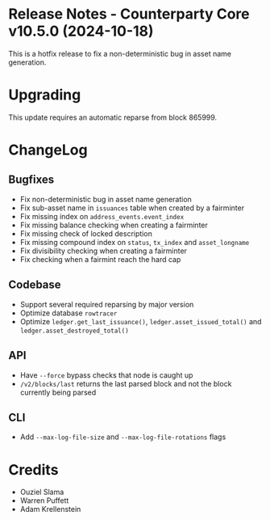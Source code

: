 # Release Notes - Counterparty Core v10.5.0 (2024-10-18)

This is a hotfix release to fix a non-deterministic bug in asset name generation.

# Upgrading

This update requires an automatic reparse from block 865999.

# ChangeLog

## Bugfixes

- Fix non-deterministic bug in asset name generation
- Fix sub-asset name in `issuances` table when created by a fairminter
- Fix missing index on `address_events.event_index`
- Fix missing balance checking when creating a fairminter
- Fix missing check of locked description
- Fix missing compound index on `status`, `tx_index` and `asset_longname`
- Fix divisibility checking when creating a fairminter
- Fix checking when a fairmint reach the hard cap

## Codebase

- Support several required reparsing by major version
- Optimize database `rowtracer`
- Optimize `ledger.get_last_issuance()`, `ledger.asset_issued_total()` and `ledger.asset_destroyed_total()`

## API

- Have `--force` bypass checks that node is caught up
- `/v2/blocks/last` returns the last parsed block and not the block currently being parsed

## CLI

- Add `--max-log-file-size` and `--max-log-file-rotations` flags


# Credits

* Ouziel Slama
* Warren Puffett
* Adam Krellenstein
